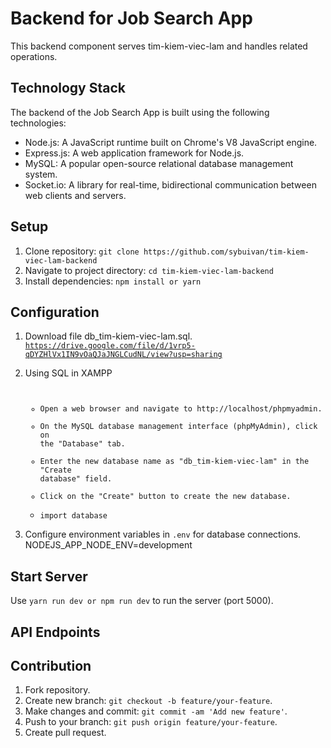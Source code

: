 # Backend for Job Search App

This backend component serves tim-kiem-viec-lam and handles related operations.

## Technology Stack

The backend of the Job Search App is built using the following technologies:

- Node.js: A JavaScript runtime built on Chrome's V8 JavaScript engine.
- Express.js: A web application framework for Node.js.
- MySQL: A popular open-source relational database management system.
- Socket.io: A library for real-time, bidirectional communication between web clients and servers.

## Setup

1. Clone repository: `git clone https://github.com/sybuivan/tim-kiem-viec-lam-backend`
2. Navigate to project directory: `cd tim-kiem-viec-lam-backend`
3. Install dependencies: `npm install or yarn`

## Configuration

1. Download file db_tim-kiem-viec-lam.sql.
   <code>https://drive.google.com/file/d/1vrp5-qDYZHlVx1IN9vOaQJaJNGLCudNL/view?usp=sharing</code>

2. Using SQL in XAMPP
   <code>

   - Open a web browser and navigate to http://localhost/phpmyadmin.
   - On the MySQL database management interface (phpMyAdmin), click on the "Database" tab.
   - Enter the new database name as "db_tim-kiem-viec-lam" in the "Create database" field.
   - Click on the "Create" button to create the new database.
   - import database
     </code>

3. Configure environment variables in `.env` for database connections.
   NODEJS_APP_NODE_ENV=development

## Start Server

Use `yarn run dev or npm run dev` to run the server (port 5000).

## API Endpoints

## Contribution

1. Fork repository.
2. Create new branch: `git checkout -b feature/your-feature`.
3. Make changes and commit: `git commit -am 'Add new feature'`.
4. Push to your branch: `git push origin feature/your-feature`.
5. Create pull request.
